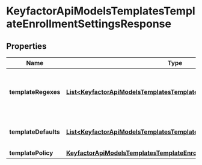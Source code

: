 

# KeyfactorApiModelsTemplatesTemplateEnrollmentSettingsResponse


## Properties

| Name | Type | Description | Notes |
|------------ | ------------- | ------------- | -------------|
|**templateRegexes** | [**List&lt;KeyfactorApiModelsTemplatesTemplateEnrollmentRegexResponse&gt;**](KeyfactorApiModelsTemplatesTemplateEnrollmentRegexResponse.md) | The regular expressions to use for validation during enrollment. |  [optional] |
|**templateDefaults** | [**List&lt;KeyfactorApiModelsTemplatesTemplateEnrollmentDefaultResponse&gt;**](KeyfactorApiModelsTemplatesTemplateEnrollmentDefaultResponse.md) | The default values to use during enrollment. |  [optional] |
|**templatePolicy** | [**KeyfactorApiModelsTemplatesTemplateEnrollmentPolicyResponse**](KeyfactorApiModelsTemplatesTemplateEnrollmentPolicyResponse.md) |  |  [optional] |



